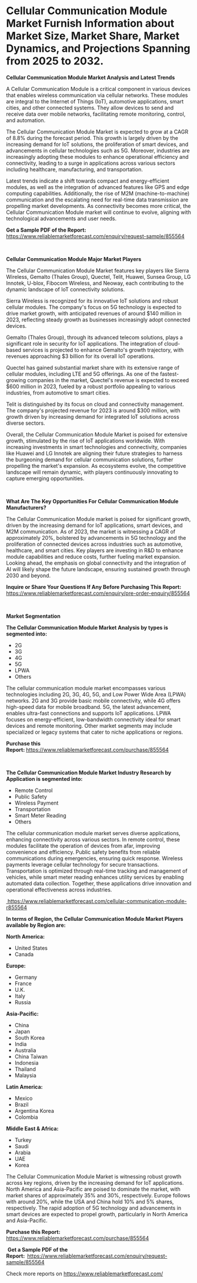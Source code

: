 <p><h1>Cellular Communication Module Market Furnish Information about Market Size, Market Share, Market Dynamics, and Projections Spanning from 2025 to 2032.</h1></p><p><strong>Cellular Communication Module Market Analysis and Latest Trends</strong></p>
<p><p>A Cellular Communication Module is a critical component in various devices that enables wireless communication via cellular networks. These modules are integral to the Internet of Things (IoT), automotive applications, smart cities, and other connected systems. They allow devices to send and receive data over mobile networks, facilitating remote monitoring, control, and automation.</p><p>The Cellular Communication Module Market is expected to grow at a CAGR of 8.8% during the forecast period. This growth is largely driven by the increasing demand for IoT solutions, the proliferation of smart devices, and advancements in cellular technologies such as 5G. Moreover, industries are increasingly adopting these modules to enhance operational efficiency and connectivity, leading to a surge in applications across various sectors including healthcare, manufacturing, and transportation.</p><p>Latest trends indicate a shift towards compact and energy-efficient modules, as well as the integration of advanced features like GPS and edge computing capabilities. Additionally, the rise of M2M (machine-to-machine) communication and the escalating need for real-time data transmission are propelling market developments. As connectivity becomes more critical, the Cellular Communication Module market will continue to evolve, aligning with technological advancements and user needs.</p></p>
<p><strong>Get a Sample PDF of the Report:&nbsp;</strong> <a href="https://www.reliablemarketforecast.com/enquiry/request-sample/855564?utm_campaign=3539&utm_medium=2&utm_source=Github&utm_content=ia&utm_term=06042025&utm_id=cellular-communication-module">https://www.reliablemarketforecast.com/enquiry/request-sample/855564</a></p>
<p>&nbsp;</p>
<p><strong>Cellular Communication Module Major Market Players</strong></p>
<p><p>The Cellular Communication Module Market features key players like Sierra Wireless, Gemalto (Thales Group), Quectel, Telit, Huawei, Sunsea Group, LG Innotek, U-blox, Fibocom Wireless, and Neoway, each contributing to the dynamic landscape of IoT connectivity solutions.</p><p>Sierra Wireless is recognized for its innovative IoT solutions and robust cellular modules. The company's focus on 5G technology is expected to drive market growth, with anticipated revenues of around $140 million in 2023, reflecting steady growth as businesses increasingly adopt connected devices.</p><p>Gemalto (Thales Group), through its advanced telecom solutions, plays a significant role in security for IoT applications. The integration of cloud-based services is projected to enhance Gemalto's growth trajectory, with revenues approaching $3 billion for its overall IoT operations.</p><p>Quectel has gained substantial market share with its extensive range of cellular modules, including LTE and 5G offerings. As one of the fastest-growing companies in the market, Quectel's revenue is expected to exceed $600 million in 2023, fueled by a robust portfolio appealing to various industries, from automotive to smart cities.</p><p>Telit is distinguished by its focus on cloud and connectivity management. The company's projected revenue for 2023 is around $300 million, with growth driven by increasing demand for integrated IoT solutions across diverse sectors.</p><p>Overall, the Cellular Communication Module Market is poised for extensive growth, stimulated by the rise of IoT applications worldwide. With increasing investments in smart technologies and connectivity, companies like Huawei and LG Innotek are aligning their future strategies to harness the burgeoning demand for cellular communication solutions, further propelling the market's expansion. As ecosystems evolve, the competitive landscape will remain dynamic, with players continuously innovating to capture emerging opportunities.</p></p>
<p>&nbsp;</p>
<p><strong>What Are The Key Opportunities For Cellular Communication Module Manufacturers?</strong></p>
<p><p>The Cellular Communication Module market is poised for significant growth, driven by the increasing demand for IoT applications, smart devices, and M2M communication. As of 2023, the market is witnessing a CAGR of approximately 20%, bolstered by advancements in 5G technology and the proliferation of connected devices across industries such as automotive, healthcare, and smart cities. Key players are investing in R&D to enhance module capabilities and reduce costs, further fueling market expansion. Looking ahead, the emphasis on global connectivity and the integration of AI will likely shape the future landscape, ensuring sustained growth through 2030 and beyond.</p></p>
<p><strong>Inquire or Share Your Questions If Any Before Purchasing This Report:</strong> <a href="https://www.reliablemarketforecast.com/enquiry/pre-order-enquiry/855564?utm_campaign=3539&utm_medium=2&utm_source=Github&utm_content=ia&utm_term=06042025&utm_id=cellular-communication-module">https://www.reliablemarketforecast.com/enquiry/pre-order-enquiry/855564</a></p>
<p>&nbsp;</p>
<p><strong>Market Segmentation</strong></p>
<p><strong>The Cellular Communication Module Market Analysis by types is segmented into:</strong></p>
<p><ul><li>2G</li><li>3G</li><li>4G</li><li>5G</li><li>LPWA</li><li>Others</li></ul></p>
<p><p>The cellular communication module market encompasses various technologies including 2G, 3G, 4G, 5G, and Low Power Wide Area (LPWA) networks. 2G and 3G provide basic mobile connectivity, while 4G offers high-speed data for mobile broadband. 5G, the latest advancement, enables ultra-fast connections and supports IoT applications. LPWA focuses on energy-efficient, low-bandwidth connectivity ideal for smart devices and remote monitoring. Other market segments may include specialized or legacy systems that cater to niche applications or regions.</p></p>
<p><strong>Purchase this Report:&nbsp;</strong><a href="https://www.reliablemarketforecast.com/purchase/855564?utm_campaign=3539&utm_medium=2&utm_source=Github&utm_content=ia&utm_term=06042025&utm_id=cellular-communication-module">https://www.reliablemarketforecast.com/purchase/855564</a></p>
<p>&nbsp;</p>
<p><strong>The Cellular Communication Module Market Industry Research by Application is segmented into:</strong></p>
<p><ul><li>Remote Control</li><li>Public Safety</li><li>Wireless Payment</li><li>Transportation</li><li>Smart Meter Reading</li><li>Others</li></ul></p>
<p><p>The cellular communication module market serves diverse applications, enhancing connectivity across various sectors. In remote control, these modules facilitate the operation of devices from afar, improving convenience and efficiency. Public safety benefits from reliable communications during emergencies, ensuring quick response. Wireless payments leverage cellular technology for secure transactions. Transportation is optimized through real-time tracking and management of vehicles, while smart meter reading enhances utility services by enabling automated data collection. Together, these applications drive innovation and operational effectiveness across industries.</p></p>
<p><a href="https://www.reliablemarketforecast.com/cellular-communication-module-r855564?utm_campaign=3539&utm_medium=2&utm_source=Github&utm_content=ia&utm_term=06042025&utm_id=cellular-communication-module">&nbsp;https://www.reliablemarketforecast.com/cellular-communication-module-r855564</a></p>
<p><strong>In terms of Region, the Cellular Communication Module Market Players available by Region are:</strong></p>
<p>
    <p> <strong> North America: </strong>
        <ul>
            <li>United States</li>
            <li>Canada</li>
        </ul>
        </p> 
    <p> <strong> Europe: </strong>
        <ul>
            <li>Germany</li>
            <li>France</li>
            <li>U.K.</li>
            <li>Italy</li>
            <li>Russia</li>
        </ul>
        </p> 
    <p> <strong> Asia-Pacific: </strong>
        <ul>
            <li>China</li>
            <li>Japan</li>
            <li>South Korea</li>
            <li>India</li>
            <li>Australia</li>
            <li>China Taiwan</li>
            <li>Indonesia</li>
            <li>Thailand</li>
            <li>Malaysia</li>
        </ul>
        </p> 
    <p> <strong> Latin America: </strong>
        <ul>
            <li>Mexico</li>
            <li>Brazil</li>
            <li>Argentina Korea</li>
            <li>Colombia</li>
        </ul>
        </p> 
    <p> <strong> Middle East & Africa: </strong>
        <ul>
            <li>Turkey</li>
            <li>Saudi</li>
            <li>Arabia</li>
            <li>UAE</li>
            <li>Korea</li>
        </ul>
    </p>
    </p>
<p><p>The Cellular Communication Module Market is witnessing robust growth across key regions, driven by the increasing demand for IoT applications. North America and Asia-Pacific are poised to dominate the market, with market shares of approximately 35% and 30%, respectively. Europe follows with around 20%, while the USA and China hold 10% and 5% shares, respectively. The rapid adoption of 5G technology and advancements in smart devices are expected to propel growth, particularly in North America and Asia-Pacific.</p></p>
<p><strong>Purchase this Report: </strong><a href="https://www.reliablemarketforecast.com/purchase/855564?utm_campaign=3539&utm_medium=2&utm_source=Github&utm_content=ia&utm_term=06042025&utm_id=cellular-communication-module">https://www.reliablemarketforecast.com/purchase/855564</a></p>
<p>&nbsp;<strong>Get a Sample PDF of the Report:&nbsp;&nbsp;</strong><a href="https://www.reliablemarketforecast.com/enquiry/request-sample/855564?utm_campaign=3539&utm_medium=2&utm_source=Github&utm_content=ia&utm_term=06042025&utm_id=cellular-communication-module">https://www.reliablemarketforecast.com/enquiry/request-sample/855564</a></p>
<p><strong></strong></p>
<p>Check more reports on <a href="https://www.reliablemarketforecast.com/?utm_campaign=3539&utm_medium=2&utm_source=Github&utm_content=ia&utm_term=06042025&utm_id=cellular-communication-module">https://www.reliablemarketforecast.com/</a></p>